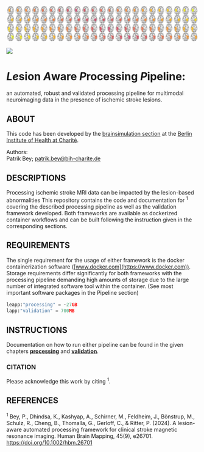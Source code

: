 <p align='center'>
    <img src= 'Doc/images/banner.png'>
</p>

<p align="left">
    <!-- <a href="https://zenodo.org/badge/latestdoi/523258545"><img src="https://zenodo.org/badge/523258545.svg" alt="DOI"></a> -->
    <a href="https://joinup.ec.europa.eu/collection/eupl/eupl-text-eupl-12" alt="License-EUPL-1.2-or-later">
        <img src="https://img.shields.io/badge/license-EUPL--1.2--or--later-green" /></a>
</p>

# *Le*sion *A*ware *P*rocessing *P*ipeline: 
an automated, robust and validated processing pipeline for multimodal neuroimaging data in the presence of ischemic stroke lesions.


## ABOUT

This code has been developed by the [brainsimulation section](www.brainsimulation.org) at the [Berlin Institute of Health at Charité](www.bihealth.org).

Authors: \
Patrik Bey; patrik.bey@bih-charite.de 

## DESCRIPTIONS
Processing ischemic stroke MRI data can be impacted by the lesion-based abnormalities
This repository contains the code and documentation for <sup>1</sup> covering the described processing pipeline as well as the validation framework developed.
Both frameworks are available as dockerized container workflows and can be built following the instruction given in the corresponding sections.
<!--  ADD DOCKER HUB LINK -->



## REQUIREMENTS

The single requirement for the usage of either framework is the docker containerization software ([www.docker.com](https://www.docker.com)).
Storage requirements differ significantly for both frameworks with the processing pipeline demanding high amounts of storage due to the large number of integrated software tool within the container. (See most important software packages in the Pipeline section)

```python
leapp:"processing" = ~27GB
lapp:"validation" = 700MB
```

## INSTRUCTIONS
Documentation on how to run either pipeline can be found in the given chapters [__processing__](PROCESSING/README.md) and [__validation__](VALIDATION/README.md).


### CITATION

Please acknowledge this work by citing <sup>1</sup>.


## REFERENCES

<sup>1</sup> Bey, P., Dhindsa, K., Kashyap, A., Schirner, M., Feldheim, J., Bönstrup, M., Schulz, R., Cheng, B., Thomalla, G., Gerloff, C., & Ritter, P. (2024). A lesion-aware automated processing framework for clinical stroke magnetic resonance imaging. Human Brain Mapping, 45(9), e26701. https://doi.org/10.1002/hbm.26701
